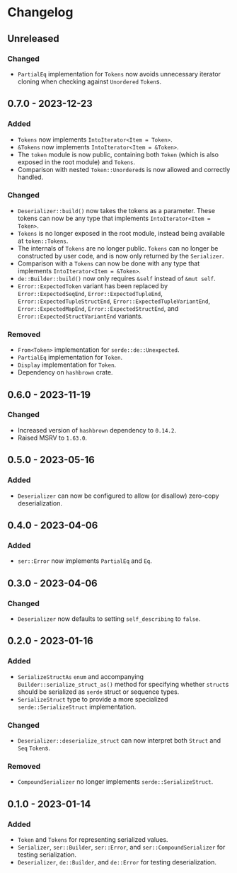# Changelog

## Unreleased
### Changed
- `PartialEq` implementation for `Tokens` now avoids unnecessary iterator cloning when checking against `Unordered` `Token`s.

## 0.7.0 - 2023-12-23
### Added
- `Tokens` now implements `IntoIterator<Item = Token>`.
- `&Tokens` now implements `IntoIterator<Item = &Token>`.
- The `token` module is now public, containing both `Token` (which is also exposed in the root module) and `Tokens`.
- Comparison with nested `Token::Unordered`s is now allowed and correctly handled.
### Changed
- `Deserializer::build()` now takes the tokens as a parameter. These tokens can now be any type that implements `IntoIterator<Item = Token>`.
- `Tokens` is no longer exposed in the root module, instead being available at `token::Tokens`.
- The internals of `Tokens` are no longer public. `Tokens` can no longer be constructed by user code, and is now only returned by the `Serializer`.
- Comparison with a `Tokens` can now be done with any type that implements `IntoIterator<Item = &Token>`.
- `de::Builder::build()` now only requires `&self` instead of `&mut self`.
- `Error::ExpectedToken` variant has been replaced by `Error::ExpectedSeqEnd`, `Error::ExpectedTupleEnd`, `Error::ExpectedTupleStructEnd`, `Error::ExpectedTupleVariantEnd`, `Error::ExpectedMapEnd`, `Error::ExpectedStructEnd`, and `Error::ExpectedStructVariantEnd` variants.
### Removed
- `From<Token>` implementation for `serde::de::Unexpected`.
- `PartialEq` implementation for `Token`.
- `Display` implementation for `Token`.
- Dependency on `hashbrown` crate.

## 0.6.0 - 2023-11-19
### Changed
- Increased version of `hashbrown` dependency to `0.14.2`.
- Raised MSRV to `1.63.0`.

## 0.5.0 - 2023-05-16
### Added
- `Deserializer` can now be configured to allow (or disallow) zero-copy deserialization.

## 0.4.0 - 2023-04-06
### Added
- `ser::Error` now implements `PartialEq` and `Eq`.

## 0.3.0 - 2023-04-06
### Changed
- `Deserializer` now defaults to setting `self_describing` to `false`.

## 0.2.0 - 2023-01-16
### Added
- `SerializeStructAs` `enum` and accompanying `Builder::serialize_struct_as()` method for specifying whether `struct`s should be serialized as `serde` struct or sequence types.
- `SerializeStruct` type to provide a more specialized `serde::SerializeStruct` implementation.
### Changed
- `Deserializer::deserialize_struct` can now interpret both `Struct` and `Seq` `Token`s.
### Removed
- `CompoundSerializer` no longer implements `serde::SerializeStruct`.


## 0.1.0 - 2023-01-14
### Added
- `Token` and `Tokens` for representing serialized values.
- `Serializer`, `ser::Builder`, `ser::Error`, and `ser::CompoundSerializer` for testing serialization.
- `Deserializer`, `de::Builder`, and `de::Error` for testing deserialization.
